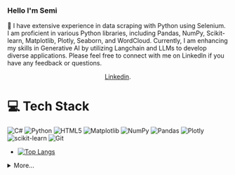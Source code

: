 ### Hello I'm Semi
🌱 I have extensive experience in data scraping with Python using Selenium. I am proficient in various Python libraries, including Pandas, NumPy, Scikit-learn, Matplotlib, Plotly, Seaborn, and WordCloud. Currently, I am enhancing my skills in Generative AI by utilizing Langchain and LLMs to develop diverse applications. Please feel free to connect with me on LinkedIn if you have any feedback or questions.
<p align='center'><a href="https://www.linkedin.com/in/semi">Linkedin</a>.</p>

# 💻 Tech Stack
![C#](https://img.shields.io/badge/c%23-%23239120.svg?style=for-the-badge&logo=csharp&logoColor=white) ![Python](https://img.shields.io/badge/python-3670A0?style=for-the-badge&logo=python&logoColor=ffdd54) ![HTML5](https://img.shields.io/badge/html5-%23E34F26.svg?style=for-the-badge&logo=html5&logoColor=white) ![Matplotlib](https://img.shields.io/badge/Matplotlib-%23ffffff.svg?style=for-the-badge&logo=Matplotlib&logoColor=black) ![NumPy](https://img.shields.io/badge/numpy-%23013243.svg?style=for-the-badge&logo=numpy&logoColor=white) ![Pandas](https://img.shields.io/badge/pandas-%23150458.svg?style=for-the-badge&logo=pandas&logoColor=white) ![Plotly](https://img.shields.io/badge/Plotly-%233F4F75.svg?style=for-the-badge&logo=plotly&logoColor=white) ![scikit-learn](https://img.shields.io/badge/scikit--learn-%23F7931E.svg?style=for-the-badge&logo=scikit-learn&logoColor=white) ![Git](https://img.shields.io/badge/git-%23F05033.svg?style=for-the-badge&logo=git&logoColor=white)

- [![Top Langs](https://github-readme-stats.vercel.app/api/top-langs/?username=venturero&layout=compact)](https://github.com/mohit01-beep/github-readme-stats)



<!--
**semiventurero/semiventurero** is a ✨ _special_ ✨ repository because its `README.md` (this file) appears on your GitHub profile.

Here are some ideas to get you started:


- 🔭 I’m currently studying in Bahcesehir University, 
- 
- 🤔 I’m looking for help with ...
- 💬 Ask me about ...
- 📫 How to reach me: l
- 😄 Pronouns: ...
- ⚡ Fun fact: 
-->
<details>
  <summary>More...</summary> 
    <p align='center'><a href="https://medium.com/@venturero">Medium</a></p>
    <p align='center'><a href="https://leetcode.com/u/venturero/">Leetcode</a></p>
</details>
    
</details>

